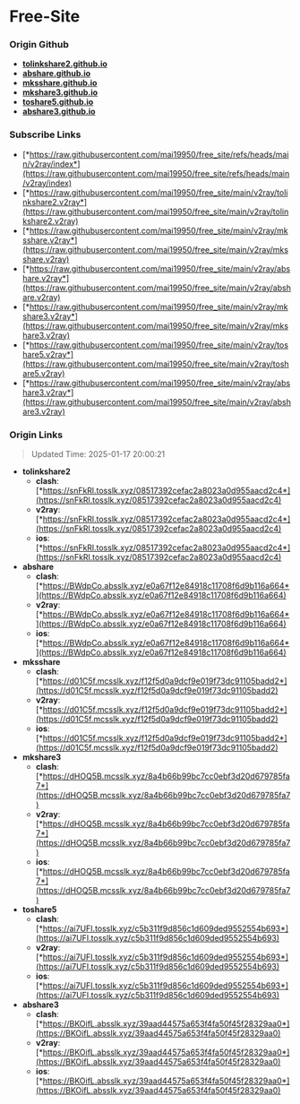 # Free-Site

### Origin Github

- [**tolinkshare2.github.io**](https://github.com/tolinkshare2/tolinkshare2.github.io)
- [**abshare.github.io**](https://github.com/abshare/abshare.github.io)
- [**mksshare.github.io**](https://github.com/mksshare/mksshare.github.io)
- [**mkshare3.github.io**](https://github.com/mkshare3/mkshare3.github.io)
- [**toshare5.github.io**](https://github.com/toshare5/toshare5.github.io)
- [**abshare3.github.io**](https://github.com/abshare3/abshare3.github.io)

### Subscribe Links

- [*https://raw.githubusercontent.com/mai19950/free_site/refs/heads/main/v2ray/index*](https://raw.githubusercontent.com/mai19950/free_site/refs/heads/main/v2ray/index)
- [*https://raw.githubusercontent.com/mai19950/free_site/main/v2ray/tolinkshare2.v2ray*](https://raw.githubusercontent.com/mai19950/free_site/main/v2ray/tolinkshare2.v2ray)
- [*https://raw.githubusercontent.com/mai19950/free_site/main/v2ray/mksshare.v2ray*](https://raw.githubusercontent.com/mai19950/free_site/main/v2ray/mksshare.v2ray)
- [*https://raw.githubusercontent.com/mai19950/free_site/main/v2ray/abshare.v2ray*](https://raw.githubusercontent.com/mai19950/free_site/main/v2ray/abshare.v2ray)
- [*https://raw.githubusercontent.com/mai19950/free_site/main/v2ray/mkshare3.v2ray*](https://raw.githubusercontent.com/mai19950/free_site/main/v2ray/mkshare3.v2ray)
- [*https://raw.githubusercontent.com/mai19950/free_site/main/v2ray/toshare5.v2ray*](https://raw.githubusercontent.com/mai19950/free_site/main/v2ray/toshare5.v2ray)
- [*https://raw.githubusercontent.com/mai19950/free_site/main/v2ray/abshare3.v2ray*](https://raw.githubusercontent.com/mai19950/free_site/main/v2ray/abshare3.v2ray)

### Origin Links

> Updated Time: 2025-01-17 20:00:21

- **tolinkshare2**
  - **clash**: [*https://snFkRl.tosslk.xyz/08517392cefac2a8023a0d955aacd2c4*](https://snFkRl.tosslk.xyz/08517392cefac2a8023a0d955aacd2c4)
  - **v2ray**: [*https://snFkRl.tosslk.xyz/08517392cefac2a8023a0d955aacd2c4*](https://snFkRl.tosslk.xyz/08517392cefac2a8023a0d955aacd2c4)
  - **ios**: [*https://snFkRl.tosslk.xyz/08517392cefac2a8023a0d955aacd2c4*](https://snFkRl.tosslk.xyz/08517392cefac2a8023a0d955aacd2c4)
- **abshare**
  - **clash**: [*https://BWdpCo.absslk.xyz/e0a67f12e84918c11708f6d9b116a664*](https://BWdpCo.absslk.xyz/e0a67f12e84918c11708f6d9b116a664)
  - **v2ray**: [*https://BWdpCo.absslk.xyz/e0a67f12e84918c11708f6d9b116a664*](https://BWdpCo.absslk.xyz/e0a67f12e84918c11708f6d9b116a664)
  - **ios**: [*https://BWdpCo.absslk.xyz/e0a67f12e84918c11708f6d9b116a664*](https://BWdpCo.absslk.xyz/e0a67f12e84918c11708f6d9b116a664)
- **mksshare**
  - **clash**: [*https://d01C5f.mcsslk.xyz/f12f5d0a9dcf9e019f73dc91105badd2*](https://d01C5f.mcsslk.xyz/f12f5d0a9dcf9e019f73dc91105badd2)
  - **v2ray**: [*https://d01C5f.mcsslk.xyz/f12f5d0a9dcf9e019f73dc91105badd2*](https://d01C5f.mcsslk.xyz/f12f5d0a9dcf9e019f73dc91105badd2)
  - **ios**: [*https://d01C5f.mcsslk.xyz/f12f5d0a9dcf9e019f73dc91105badd2*](https://d01C5f.mcsslk.xyz/f12f5d0a9dcf9e019f73dc91105badd2)
- **mkshare3**
  - **clash**: [*https://dHOQ5B.mcsslk.xyz/8a4b66b99bc7cc0ebf3d20d679785fa7*](https://dHOQ5B.mcsslk.xyz/8a4b66b99bc7cc0ebf3d20d679785fa7)
  - **v2ray**: [*https://dHOQ5B.mcsslk.xyz/8a4b66b99bc7cc0ebf3d20d679785fa7*](https://dHOQ5B.mcsslk.xyz/8a4b66b99bc7cc0ebf3d20d679785fa7)
  - **ios**: [*https://dHOQ5B.mcsslk.xyz/8a4b66b99bc7cc0ebf3d20d679785fa7*](https://dHOQ5B.mcsslk.xyz/8a4b66b99bc7cc0ebf3d20d679785fa7)
- **toshare5**
  - **clash**: [*https://ai7UFI.tosslk.xyz/c5b311f9d856c1d609ded9552554b693*](https://ai7UFI.tosslk.xyz/c5b311f9d856c1d609ded9552554b693)
  - **v2ray**: [*https://ai7UFI.tosslk.xyz/c5b311f9d856c1d609ded9552554b693*](https://ai7UFI.tosslk.xyz/c5b311f9d856c1d609ded9552554b693)
  - **ios**: [*https://ai7UFI.tosslk.xyz/c5b311f9d856c1d609ded9552554b693*](https://ai7UFI.tosslk.xyz/c5b311f9d856c1d609ded9552554b693)
- **abshare3**
  - **clash**: [*https://BKOifL.absslk.xyz/39aad44575a653f4fa50f45f28329aa0*](https://BKOifL.absslk.xyz/39aad44575a653f4fa50f45f28329aa0)
  - **v2ray**: [*https://BKOifL.absslk.xyz/39aad44575a653f4fa50f45f28329aa0*](https://BKOifL.absslk.xyz/39aad44575a653f4fa50f45f28329aa0)
  - **ios**: [*https://BKOifL.absslk.xyz/39aad44575a653f4fa50f45f28329aa0*](https://BKOifL.absslk.xyz/39aad44575a653f4fa50f45f28329aa0)
